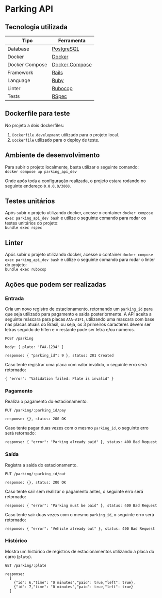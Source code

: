 # Parking API

## Tecnologia utilizada

| Tipo            | Ferramenta                                                         |
| --------------- | ------------------------------------------------------------------ |
| Database        | [PostgreSQL](https://www.postgresql.org/)                          |
| Docker          | [Docker](https://www.docker.com/)                                  |
| Docker Compose  | [Docker Compose](https://docs.docker.com/compose/)                 |
| Framework       | [Rails](https://rubyonrails.org/)                                  |
| Language        | [Ruby](https://www.ruby-lang.org/pt/)                              |
| Linter          | [Rubocop](https://github.com/rubocop/rubocop)                      |
| Tests           | [RSpec](https://github.com/rspec/rspec-rails)                      |

## Dockerfile para teste
No projeto a dois dockerfiles:
1. `Dockerfile.development` utilizado para o projeto local.
2. `Dockerfile` utilizado para o deploy de teste.

## Ambiente de desenvolvimento
Para subir o projeto localmente, basta utilizar o seguinte comando: \
`docker compose up parking_api_dev`

Onde após toda a configuração realizada, o projeto estara rodando no seguinte endereço `0.0.0.0/3000`.

## Testes unitários
Após subir o projeto utilizando docker, acesse o container `docker compose exec parking_api_dev bash` e utilize o seguinte comando para rodar os testes unitários do projeto: \
`bundle exec rspec`

## Linter
Após subir o projeto utilizando docker, acesse o container `docker compose exec parking_api_dev bash` e utilize o seguinte comando para rodar o linter do projeto: \
`bundle exec rubocop`

## Ações que podem ser realizadas

### Entrada
Cria um novo registro de estacionamento, retornando um `parking_id` para que seja utilizado para pagamento e saida posteriormente.
A API aceita a seguinte máscara para placas `AAA-A1F1`, utilizando uma mascara com base nas placas atuais do Brasil, ou seja, os 3 primeiros caracteres devem ser letras seguido de hífen e o restante pode ser letra e/ou números.

```
POST /parking

body: { plate: 'FAA-1234' }

response: { "parking_id": 9 }, status: 201 Created
```

Caso tente registrar uma placa com valor inválido, o seguinte erro será retornado:
```
{ "error": "Validation failed: Plate is invalid" }
```

### Pagamento
Realiza o pagamento do estacionamento.

```
PUT /parking/:parking_id/pay

response: {}, status: 200 OK
```

Caso tente pagar duas vezes com o mesmo `parking_id`, o seguinte erro será retornado:
```
response: { "error": "Parking already paid" }, status: 400 Bad Request
```

### Saída
Registra a saída do estacionamento.

```
PUT /parking/:parking_id/out

response: {}, status: 200 OK
```

Caso tente sair sem realizar o pagamento antes, o seguinte erro será retornado:
```
response: { "error": "Parking must be paid" }, status: 400 Bad Request
```

Caso tente sair duas vezes com o mesmo `parking_id`, o seguinte erro será retornado:
```
response: { "error": "Vehicle already out" }, status: 400 Bad Request
```

### Histórico
Mostra um histórico de registros de estacionamentos utilizando a placa do carro (`plate`).

```
GET /parking/:plate

response:
  [
    {"id": 6,"time": "0 minutes","paid": true,"left": true},
    {"id": 7,"time": "0 minutes","paid": true,"left": true}
  ]
```
